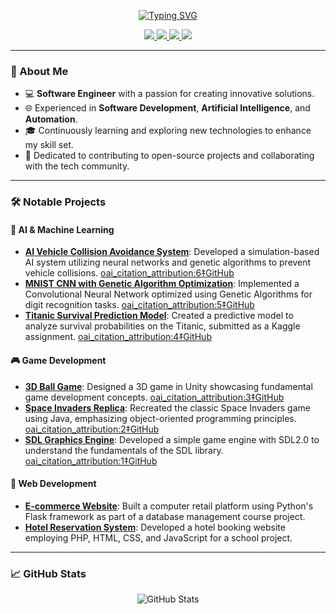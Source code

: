 <p align="center">
    <a href="https://github.com/iamjovani">
        <img src="https://readme-typing-svg.demolab.com?font=Georgia&size=18&duration=2000&pause=100&multiline=true&width=500&height=80&lines=Jovani+Samuels;Software+Engineer+%7C+Tech+Enthusiast;Web+Development+|AI" alt="Typing SVG" />
    </a>
</p>

<p align="center">
    <a href="https://iamjovani.github.io">
        <img src="https://img.shields.io/badge/Portfolio-iamjovani.github.io-red?style=flat-square">
    </a>
    <a href="https://www.linkedin.com/in/iamjovani/">
        <img src="https://img.shields.io/badge/-LinkedIn-blue?style=flat-square&logo=linkedin">
    </a>
    <a href="mailto:jovani.samuels@example.com">
        <img src="https://img.shields.io/badge/-Email-red?style=flat-square&logo=gmail&logoColor=white">
    </a>
    <a href="https://github.com/iamjovani">
        <img src="https://img.shields.io/github/followers/iamjovani?style=flat-square">
    </a>
</p>

---

### 👋 About Me
- 💻 **Software Engineer** with a passion for creating innovative solutions.
- 🌐 Experienced in **Software Development**, **Artificial Intelligence**, and **Automation**.
- 🎓 Continuously learning and exploring new technologies to enhance my skill set.
- 🚀 Dedicated to contributing to open-source projects and collaborating with the tech community.

---

### 🛠️ Notable Projects

#### 🚗 AI & Machine Learning
- **[AI Vehicle Collision Avoidance System](https://github.com/iamjovani/capstone-ai-car)**: Developed a simulation-based AI system utilizing neural networks and genetic algorithms to prevent vehicle collisions. [oai_citation_attribution:6‡GitHub](https://github.com/iamjovani/capstone-ai-car?utm_source=chatgpt.com)
- **[MNIST CNN with Genetic Algorithm Optimization](https://github.com/iamjovani/mnist-cnn-genetic-algorithm)**: Implemented a Convolutional Neural Network optimized using Genetic Algorithms for digit recognition tasks. [oai_citation_attribution:5‡GitHub](https://github.com/iamjovani/mnist-cnn-genetic-algorithm?utm_source=chatgpt.com)
- **[Titanic Survival Prediction Model](https://github.com/iamjovani/machine-learning-model)**: Created a predictive model to analyze survival probabilities on the Titanic, submitted as a Kaggle assignment. [oai_citation_attribution:4‡GitHub](https://github.com/iamjovani/machine-learning-model?utm_source=chatgpt.com)

#### 🎮 Game Development
- **[3D Ball Game](https://github.com/iamjovani/3d-ball-game-unity)**: Designed a 3D game in Unity showcasing fundamental game development concepts. [oai_citation_attribution:3‡GitHub](https://github.com/iamjovani/3d-ball-game-unity?utm_source=chatgpt.com)
- **[Space Invaders Replica](https://github.com/iamjovani/space-invaders)**: Recreated the classic Space Invaders game using Java, emphasizing object-oriented programming principles. [oai_citation_attribution:2‡GitHub](https://github.com/iamjovani/space-invaders?utm_source=chatgpt.com)
- **[SDL Graphics Engine](https://github.com/iamjovani/sdl-graphics-engine)**: Developed a simple game engine with SDL2.0 to understand the fundamentals of the SDL library. [oai_citation_attribution:1‡GitHub](https://github.com/iamjovani/sdl-graphics-engine?utm_source=chatgpt.com)

#### 🛒 Web Development
- **[E-commerce Website](https://github.com/iamjovani/ecommerce-website-flask)**: Built a computer retail platform using Python's Flask framework as part of a database management course project.
- **[Hotel Reservation System](https://github.com/iamjovani/hotel-reservation-website)**: Developed a hotel booking website employing PHP, HTML, CSS, and JavaScript for a school project.

---

### 📈 GitHub Stats
<p align="center">
    <img src="https://github-stats-alpha.vercel.app/api?username=iamjovani&cc=22272e&tc=37BCF6&ic=fff&bc=0000" alt="GitHub Stats">
</p>
